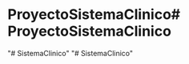 # ProyectoSistemaClinico#   P r o y e c t o S i s t e m a C l i n i c o  
 "# SistemaClinico" 
"# SistemaClinico" 

